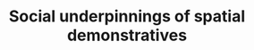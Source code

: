---
title: "Social underpinnings of spatial demonstratives"
description: ""
#repo: ""
tags: ["social cognition", "research methods", "demonstratives"]
weight: 6
draft: false
---